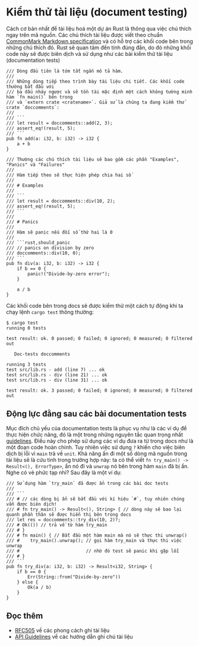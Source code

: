 # Kiểm thử tài liệu (document testing)

Cách cơ bản nhất để tài liệu hoá một dự án Rust là thông qua việc chú thích ngay trên mã nguồn.
Các chú thích tài liệu được viết theo chuẩn [CommonMark Markdown specification][commonmark] và có hỗ trợ các khối code
bên trong những chú thích đó. Rust sẽ quan tâm đến tính đúng đắn, do đó những khối code này sẽ được biên dịch và sử dụng như
các bài kiểm thử tài liệu (documentation tests)

````rust,ignore
/// Dòng đầu tiên là tóm tắt ngắn mô tả hàm.
///
/// Những dòng tiếp theo trình bày tài liệu chi tiết. Các khối code thường bắt đầu với
/// ba dấu nháy ngược và sẽ tồn tài mặc định một cách không tường minh hàm `fn main()` bên trong
/// và `extern crate <cratename>`. Giả sử là chúng ta đang kiểm thử crate `doccomments`:
///
/// ```
/// let result = doccomments::add(2, 3);
/// assert_eq!(result, 5);
/// ```
pub fn add(a: i32, b: i32) -> i32 {
    a + b
}

/// Thường các chú thích tài liệu sẽ bao gồm các phần "Examples", "Panics" và "Failures"
///
/// Hàm tiếp theo sẽ thực hiện phép chia hai số
///
/// # Examples
///
/// ```
/// let result = doccomments::div(10, 2);
/// assert_eq!(result, 5);
/// ```
///
/// # Panics
///
/// Hàm sẽ panic nếu đối số thứ hai là 0
///
/// ```rust,should_panic
/// // panics on division by zero
/// doccomments::div(10, 0);
/// ```
pub fn div(a: i32, b: i32) -> i32 {
    if b == 0 {
        panic!("Divide-by-zero error");
    }

    a / b
}
````

Các khối code bên trong docs sẽ được kiểm thử một cách tự động
khi ta chạy lệnh `cargo test` thông thường:

```shell
$ cargo test
running 0 tests

test result: ok. 0 passed; 0 failed; 0 ignored; 0 measured; 0 filtered out

   Doc-tests doccomments

running 3 tests
test src/lib.rs - add (line 7) ... ok
test src/lib.rs - div (line 21) ... ok
test src/lib.rs - div (line 31) ... ok

test result: ok. 3 passed; 0 failed; 0 ignored; 0 measured; 0 filtered out
```

## Động lực đằng sau các bài documentation tests

Mục đích chủ yếu của documentation tests là phục vụ như là các ví dụ để thực hiện
chức năng, đó là một trong những nguyên tắc quan trọng nhất
[guidelines][question-instead-of-unwrap]. Điều này cho phép sử dụng các ví dụ đưa ra từ trong docs
như là một đoạn code hoàn chỉnh. Tuy nhiên việc sử dụng `?` khiến cho việc biên dịch bị lỗi vì `main`
trả về `unit`. Khả năng ẩn đi một số dòng mã nguồn trong tài liệu
sẽ là cứu tinh trong trường hợp này: ta có thể viết `fn try_main() -> Result<(), ErrorType>`, ẩn nó đi
và `unwrap` nó bên trong hàm `main` đã bị ẩn. Nghe có vẻ phức tạp nhỉ? Sau đây là một ví dụ:

````rust,ignore
/// Sử dụng hàm `try_main` đã được ẩn trong các bài doc tests
///
/// ```
/// # // các dòng bị ẩn sẽ bắt đầu với kí hiệu `#`, tuy nhiên chúng vẫn được biên dịch!
/// # fn try_main() -> Result<(), String> { // dòng này sẽ bao lại quanh phần thân sẽ được hiển thị bên trong docs
/// let res = doccomments::try_div(10, 2)?;
/// # Ok(()) // trả về từ hàm try_main
/// # }
/// # fn main() { // Bắt đầu một hàm main mà nó sẽ thực thi unwrap()
/// #    try_main().unwrap(); // gọi hàm try_main và thực thi việc unwrap
/// #                         // nhờ đó test sẽ panic khi gặp lỗi
/// # }
/// ```
pub fn try_div(a: i32, b: i32) -> Result<i32, String> {
    if b == 0 {
        Err(String::from("Divide-by-zero"))
    } else {
        Ok(a / b)
    }
}
````

## Đọc thêm

- [RFC505][rfc505] về các phong cách ghi tài liệu
- [API Guidelines][doc-nursery] về các hướng dẫn ghi chú tài liệu

[doc-nursery]: https://rust-lang-nursery.github.io/api-guidelines/documentation.html
[commonmark]: https://commonmark.org/
[rfc505]: https://github.com/rust-lang/rfcs/blob/master/text/0505-api-comment-conventions.md
[question-instead-of-unwrap]: https://rust-lang-nursery.github.io/api-guidelines/documentation.html#examples-use--not-try-not-unwrap-c-question-mark
